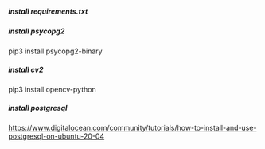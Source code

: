 ##### install requirements.txt
##### install psycopg2
pip3 install psycopg2-binary
##### install cv2
pip3 install opencv-python
##### install postgresql
https://www.digitalocean.com/community/tutorials/how-to-install-and-use-postgresql-on-ubuntu-20-04
